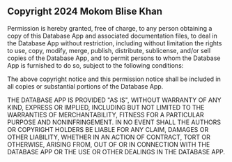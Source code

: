 ## Copyright 2024 Mokom Blise Khan ##

Permission is hereby granted, free of charge, to any person obtaining a copy of this Database App and associated documentation files, to deal in the Database App without restriction, including without limitation the rights to use, copy, modify, merge, publish, distribute, sublicense, and/or sell copies of the Database App, and to permit persons to whom the Database App is furnished to do so, subject to the following conditions:

The above copyright notice and this permission notice shall be included in all copies or substantial portions of the Database App.

THE DATABASE APP IS PROVIDED "AS IS", WITHOUT WARRANTY OF ANY KIND, EXPRESS OR IMPLIED, INCLUDING BUT NOT LIMITED TO THE WARRANTIES OF MERCHANTABILITY, FITNESS FOR A PARTICULAR PURPOSE AND NONINFRINGEMENT. IN NO EVENT SHALL THE AUTHORS OR COPYRIGHT HOLDERS BE LIABLE FOR ANY CLAIM, DAMAGES OR OTHER LIABILITY, WHETHER IN AN ACTION OF CONTRACT, TORT OR OTHERWISE, ARISING FROM, OUT OF OR IN CONNECTION WITH THE DATABASE APP OR THE USE OR OTHER DEALINGS IN THE DATABASE APP.